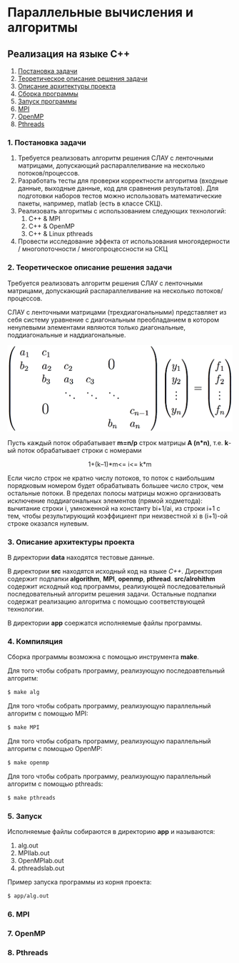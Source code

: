 # Параллельные вычисления и алгоритмы
## Реализация на языке C++

1. [ Постановка задачи ](#task)
2. [ Теоретическое описание решения задачи ](#theory)
3. [ Описание архитектуры проекта ](#arch)
4. [ Сборка программы ](#compile)
5. [ Запуск программы ](#run)
6. [ MPI ](#MPI)
7. [ OpenMP ](#OpenMP)
8. [ Pthreads ](#pthreads)

<a name="task"></a>
### 1. Постановка задачи

1. Требуется реализовать алгоритм решения СЛАУ с ленточными матрицами, допускающий распараллеливание на несколько потоков/процессов.
2. Разработать тесты для проверки корректности алгоритма (входные данные, выходные данные, код для сравнения результатов). Для подготовки наборов тестов можно использовать математические пакеты, например, matlab (есть в классе СКЦ).
3. Реализовать алгоритмы с использованием следующих технологий:
    1. С++ & MPI
    2. С++ & OpenMP
    3. C++ & Linux pthreads
4. Провести исследование эффекта от использования многоядерности / многопоточности / многопроцессности на СКЦ

<a name="theory"></a>
### 2. Теоретическое описание решения задачи

Требуется реализовать алгоритм решения СЛАУ с ленточными матрицами, допускающий распараллеливание на несколько потоков/процессов.

СЛАУ с ленточными матрицами (трехдиагональными) представляет из себя систему уравнение с диагональным преобладанием в котором ненулевыми элементами являются только диагональные, поддиагональные и наддиагональные.

![](./data/pic_for_report/TridiagonalSLE.jpg)

Пусть каждый поток обрабатывает **m=n/p** строк матрицы **A (n\*n)**, т.е. **k**-ый поток обрабатывает строки с номерами 
<p align="center">
1+(k–1)*m<= i<= k*m
</p> 
Если число строк не кратно числу потоков, то поток с наибольшим порядковым номером будет обрабатывать большее число строк, чем остальные потоки. В пределах полосы матрицы можно организовать исключение поддиагональных элементов (прямой ходметода): вычитание строки i, умноженной на константу bi+1/ai, из строки i+1 с тем, чтобы результирующий коэффициент при неизвестной xi в (i+1)-ой строке оказался нулевым.

<a name="arch"></a>
### 3. Описание архитектуры проекта

В директории **data** находятся тестовые данные.

В директории **src** находятся исходный код на языке *C++*. Директория содержит подпапки **algorithm**, **MPI**, **openmp**, **pthread**. **src/alrohithm** содержит исходный код программы, реализующей последовательный последовательный алгоритм решения задачи. Остальные подпапки содержат реализацию алгоритма с помощью соответствующей технологии.

В директории **app** соержатся исполняемые файлы программы.

<a name="compile"></a>
### 4. Компиляция

Сборка программы возможна с помощью инструмента **make**.

Для того чтобы собрать программу, реализующую последоавтельный алгоритм:
```bash
$ make alg
```

Для того чтобы собрать программу, реализующую параллельный алгоритм с помощью MPI:
```bash
$ make MPI
```

Для того чтобы собрать программу, реализующую параллельный алгоритм с помощью OpenMP:
```bash
$ make openmp
```

Для того чтобы собрать программу, реализующую параллельный алгоритм с помощью pthreads:
```bash
$ make pthreads
```

<a name="run"></a>
### 5. Запуск

Исполняемые файлы собираются в директорию **app** и называются:
1. alg.out
2. MPIlab.out
3. OpenMPlab.out
4. pthreadslab.out

Пример запуска программы из корня проекта:
```bash
$ app/alg.out
```

<a name="MPI"></a>
### 6. MPI

<a name="OpenMP"></a>
### 7. OpenMP

<a name="pthreads"></a>
### 8. Pthreads